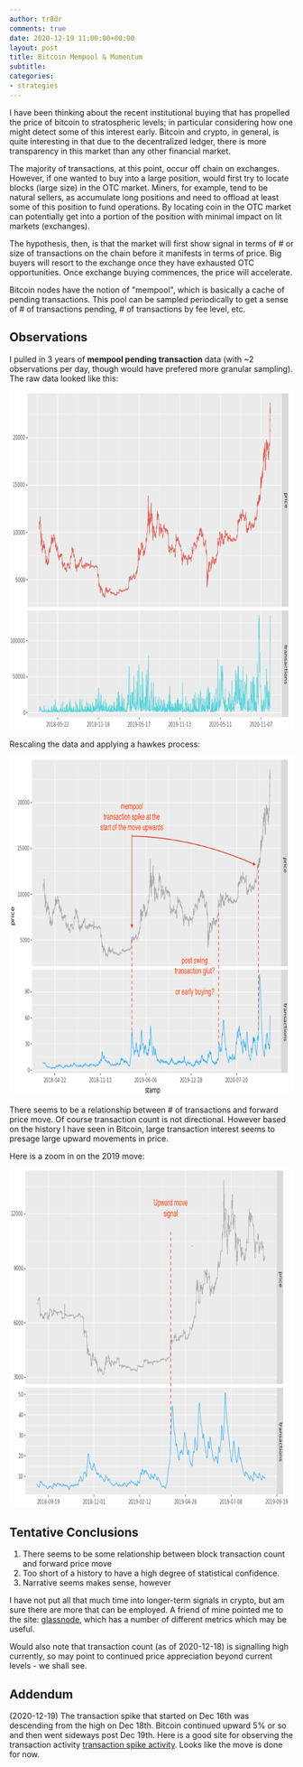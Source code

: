 ```yaml
---
author: tr8dr
comments: true
date: 2020-12-19 11:00:00+00:00
layout: post
title: Bitcoin Mempool & Momentum
subtitle: 
categories:
- strategies
---
```

I have been thinking about the recent institutional buying that has propelled the price of bitcoin to stratospheric levels; in 
particular considering how one might detect some of this interest early.  Bitcoin and crypto, in general, is quite interesting 
in that due to the decentralized ledger, there is more transparency in this market than any other financial market.  

The majority of transactions, at this point, occur off chain on exchanges.   However, if one wanted to buy into a large
position, would first try to locate blocks (large size) in the OTC market.  Miners, for example, tend to be natural
sellers, as accumulate long positions and need to offload at least some of this position to fund operations.  By locating
coin in the OTC market can potentially get into a portion of the position with minimal impact on lit markets (exchanges).

The hypothesis, then, is that the market will first show signal in terms of # or size of transactions on the chain before it 
manifests in terms of price.  Big buyers will resort to the exchange once they have exhausted OTC opportunities.  Once 
exchange buying commences, the price will accelerate.

Bitcoin nodes have the notion of "mempool", which is basically a cache of pending transactions.  This pool can be sampled
periodically to get a sense of # of transactions pending, # of transactions by fee level, etc. 

## Observations
I pulled in 3 years of __mempool pending transaction__ data (with ~2 observations per day, though would have prefered more 
granular sampling).  The raw data looked like this:

<img src="/assets/2020-12-19/raw.png" width="800" height="600" />

Rescaling the data and applying a hawkes process:

<img src="/assets/2020-12-19/3Y.png" width="800" height="600" />

There seems to be a relationship between # of transactions and forward price move.  Of course transaction count is not
directional.  However based on the history I have seen in Bitcoin, large transaction interest seems to presage large upward 
movements in price.

Here is a zoom in on the 2019 move:

<img src="/assets/2020-12-19/2019.png" width="800" height="600" />

## Tentative Conclusions
1. There seems to be some relationship between block transaction count and forward price move
2. Too short of a history to have a high degree of statistical confidence.
3. Narrative seems makes sense, however

I have not put all that much time into longer-term signals in crypto, but am sure there are more that can be employed.
A friend of mine pointed me to the site: [glassnode](https://glassnode.com/), which has a number of different metrics
which may be useful.

Would also note that transaction count (as of 2020-12-18) is signalling high currently, so may point to continued price 
appreciation beyond current levels - we shall see.

## Addendum
(2020-12-19) The transaction spike that started on Dec 16th was descending from the high on Dec 18th.  Bitcoin continued upward 5% or so and then
went sideways post Dec 19th.  Here is a good site for observing the transaction activity [transaction spike activity](https://jochen-hoenicke.de/queue/#0,3m).  Looks like the move is done for now.

